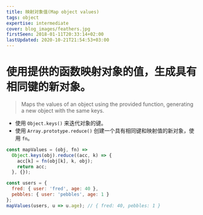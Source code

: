 ```yaml
---
title: 映射对象值(Map object values)
tags: object
expertise: intermediate
cover: blog_images/feathers.jpg
firstSeen: 2018-01-11T20:33:14+02:00
lastUpdated: 2020-10-21T21:54:53+03:00
---
```


# 使用提供的函数映射对象的值，生成具有相同键的新对象。
> Maps the values of an object using the provided function, generating a new object with the same keys.

- 使用 `Object.keys()` 来迭代对象的键。
- 使用 `Array.prototype.reduce()` 创建一个具有相同键和映射值的新对象，使用 `fn`。

```js
const mapValues = (obj, fn) =>
  Object.keys(obj).reduce((acc, k) => {
    acc[k] = fn(obj[k], k, obj);
    return acc;
  }, {});
```

```js
const users = {
  fred: { user: 'fred', age: 40 },
  pebbles: { user: 'pebbles', age: 1 }
};
mapValues(users, u => u.age); // { fred: 40, pebbles: 1 }
```
